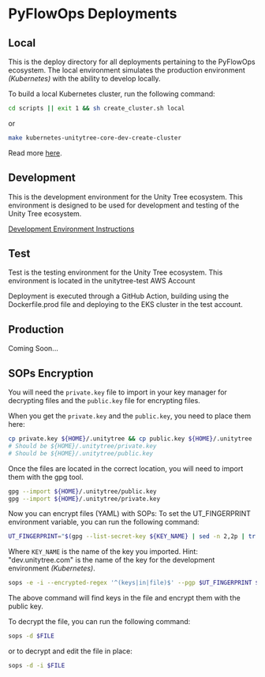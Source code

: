# PyFlowOps Deployments

## Local

This is the deploy directory for all deployments pertaining to the PyFlowOps ecosystem. The
local environment simulates the production environment _(Kubernetes)_ with the ability to
develop locally.

To build a local Kubernetes cluster, run the following command:

```bash
cd scripts || exit 1 && sh create_cluster.sh local
```

or

```bash
make kubernetes-unitytree-core-dev-create-cluster
```

Read more [here](local.md).

## Development

This is the development environment for the Unity Tree ecosystem. This environment is designed to be used for development and testing of the Unity Tree ecosystem.

[Development Environment Instructions](../dev/contributions.md)

## Test

Test is the testing environment for the Unity Tree ecosystem. This environment is located in the unitytree-test AWS Account

Deployment is executed through a GitHub Action, building using the Dockerfile.prod file and deploying to the EKS cluster in the test account.

## Production

Coming Soon...

## SOPs Encryption

You will need the `private.key` file to import in your key manager for decrypting files and
the `public.key` file for encrypting files.

When you get the `private.key` and the `public.key`, you need to place them here:

```bash
cp private.key ${HOME}/.unitytree && cp public.key ${HOME}/.unitytree
# Should be ${HOME}/.unitytree/private.key
# Should be ${HOME}/.unitytree/public.key
```
Once the files are located in the correct location,
you will need to import them with the gpg tool.

```bash
gpg --import ${HOME}/.unitytree/public.key
gpg --import ${HOME}/.unitytree/private.key
```

Now you can encrypt files (YAML) with SOPs:
To set the UT_FINGERPRINT environment variable, you can run the following command:

```bash
UT_FINGERPRINT="$(gpg --list-secret-key ${KEY_NAME} | sed -n 2,2p | tr -d '[:space:]')"
```

Where `KEY_NAME` is the name of the key you imported.
Hint: "dev.unitytree.com" is the name of the key for the 
development environment _(Kubernetes)_.

```bash
sops -e -i --encrypted-regex '^(keys|in|file)$' --pgp $UT_FINGERPRINT $FILE
```

The above command will find keys in the file and encrypt them with the public key.

To decrypt the file, you can run the following command:

```bash
sops -d $FILE
```

or to decrypt and edit the file in place:

```bash
sops -d -i $FILE
```
